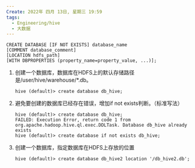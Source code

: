 ```yaml
---
Create: 2022年 四月 13日, 星期三 19:59
tags: 
  - Engineering/hive
  - 大数据
---
```


```
CREATE DATABASE [IF NOT EXISTS] database_name
[COMMENT database_comment]
[LOCATION hdfs_path]
[WITH DBPROPERTIES (property_name=property_value, ...)];
```

1. 创建一个数据库，数据库在HDFS上的默认存储路径是/user/hive/warehouse/\*.db。
	```
	hive (default)> create database db_hive;
	```
2. 避免要创建的数据库已经存在错误，增加if not exists判断。（标准写法）
	```
	hive (default)> create database db_hive;
	FAILED: Execution Error, return code 1 from org.apache.hadoop.hive.ql.exec.DDLTask. Database db_hive already exists
	hive (default)> create database if not exists db_hive;
	```

3. 创建一个数据库，指定数据库在HDFS上存放的位置
	
	```
	hive (default)> create database db_hive2 location '/db_hive2.db';
	```
	
	


